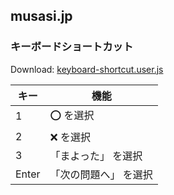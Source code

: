 ## musasi.jp

### キーボードショートカット

Download: [keyboard-shortcut.user.js](./keyboard-shortcut.user.js)

| キー  | 機能                  |
| ----- | --------------------- |
| 1     | ⭕️ を選択             |
| 2     | ❌ を選択             |
| 3     | 「まよった」 を選択   |
| Enter | 「次の問題へ」 を選択 |
